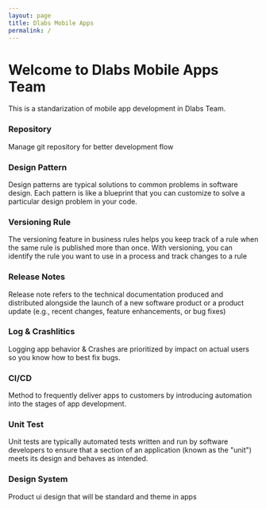 ```yaml
---
layout: page
title: Dlabs Mobile Apps
permalink: /
---
```


# Welcome to Dlabs Mobile Apps Team

This is a standarization of mobile app development in Dlabs Team.

### Repository
Manage git repository for better development flow

### Design Pattern
Design patterns are typical solutions to common problems in software design. Each pattern is like a blueprint that you can customize to solve a particular design problem in your code.

### Versioning Rule
The versioning feature in business rules helps you keep track of a rule when the same rule is published more than once. With versioning, you can identify the rule you want to use in a process and track changes to a rule

### Release Notes
Release note refers to the technical documentation produced and distributed alongside the launch of a new software product or a product update (e.g., recent changes, feature enhancements, or bug fixes)

### Log & Crashlitics
Logging app behavior & Crashes are prioritized by impact on actual users so you know how to best fix bugs.

### CI/CD
Method to frequently deliver apps to customers by introducing automation into the stages of app development. 

### Unit Test
Unit tests are typically automated tests written and run by software developers to ensure that a section of an application (known as the "unit") meets its design and behaves as intended.

### Design System
Product ui design that will be standard and theme in apps 